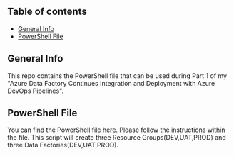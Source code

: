 ## Table of contents
* [General Info](#general-info)
* [PowerShell File](#powershell-file)

## General Info
This repo contains the PowerShell file that can be used during Part 1 of my "Azure Data Factory Continues Integration and Deployment with Azure DevOps Pipelines". 

## PowerShell File
You can find the PowerShell file [here](https://github.com/Ro-Maks/Azure-Powershell/blob/main/Azure-Resource-Creation-Script.ps1). Please follow the instructions within the file. 
This script will create three Resource Groups(DEV,UAT,PROD) and three Data Factories(DEV,UAT,PROD). 
